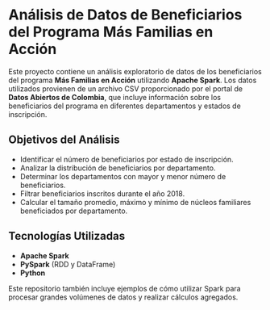 # Análisis de Datos de Beneficiarios del Programa Más Familias en Acción

Este proyecto contiene un análisis exploratorio de datos de los beneficiarios del programa **Más Familias en Acción** utilizando **Apache Spark**. Los datos utilizados provienen de un archivo CSV proporcionado por el portal de **Datos Abiertos de Colombia**, que incluye información sobre los beneficiarios del programa en diferentes departamentos y estados de inscripción.

## Objetivos del Análisis

- Identificar el número de beneficiarios por estado de inscripción.
- Analizar la distribución de beneficiarios por departamento.
- Determinar los departamentos con mayor y menor número de beneficiarios.
- Filtrar beneficiarios inscritos durante el año 2018.
- Calcular el tamaño promedio, máximo y mínimo de núcleos familiares beneficiados por departamento.

## Tecnologías Utilizadas

- **Apache Spark**
- **PySpark** (RDD y DataFrame)
- **Python**

Este repositorio también incluye ejemplos de cómo utilizar Spark para procesar grandes volúmenes de datos y realizar cálculos agregados.
